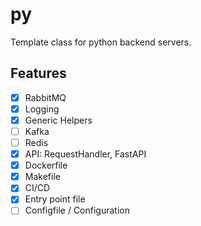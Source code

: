 # py
Template class for python backend servers.

## Features
- [x] RabbitMQ
- [x] Logging
- [X] Generic Helpers
- [ ] Kafka
- [ ] Redis
- [x] API: RequestHandler, FastAPI
- [x] Dockerfile
- [x] Makefile
- [x] CI/CD
- [x] Entry point file
- [ ] Configfile / Configuration

